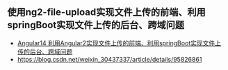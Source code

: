 ## 使用ng2-file-upload实现文件上传的前端、利用springBoot实现文件上传的后台、跨域问题

- [Angular14 利用Angular2实现文件上传的前端、利用springBoot实现文件上传的后台、跨域问题](https://www.cnblogs.com/NeverCtrl-C/p/7778304.html)
- https://blog.csdn.net/weixin_30437337/article/details/95826861
